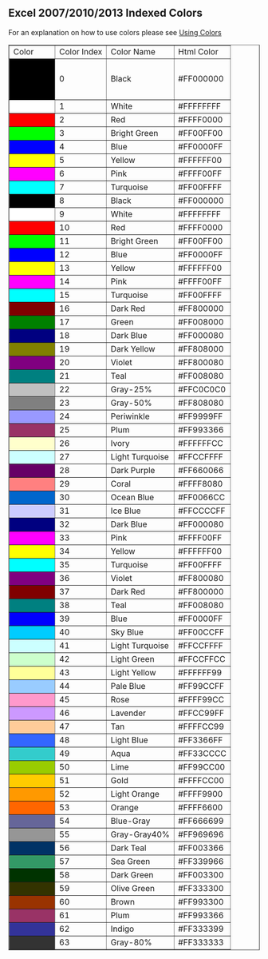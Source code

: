 ## Excel 2007/2010/2013 Indexed Colors
For an explanation on how to use colors please see [Using Colors](Using-Colors)
<table border="1">
<tbody>
<tr>
<td>Color</td>
<td>Color Index</td>
<td>Color Name</td>
<td>Html Color</td>
</tr>
<tr>
<td width="75px" style="background-color:#000000" bgcolor="red">
<img  width="75" height="75" src="data:image/png;base64,iVBORw0KGgoAAAANSUhEUgAAAAEAAAABCAQAAAC1HAwCAAAAC0lEQVR42mNkYAAAAAYAAjCB0C8AAAAASUVORK5CYII="></td>
<td>0</td>
<td>Black</td>
<td>#FF000000</td>
</tr>
<tr>
<td width="75px" style="background-color:#ffffff"> </td>
<td>1</td>
<td>White</td>
<td>#FFFFFFFF</td>
</tr>
<tr>
<td width="75px" style="background-color:#ff0000"> </td>
<td>2</td>
<td>Red</td>
<td>#FFFF0000</td>
</tr>
<tr>
<td width="75px" style="background-color:#00ff00"> </td>
<td>3</td>
<td>Bright Green</td>
<td>#FF00FF00</td>
</tr>
<tr>
<td width="75px" style="background-color:#0000ff"> </td>
<td>4</td>
<td>Blue</td>
<td>#FF0000FF</td>
</tr>
<tr>
<td width="75px" style="background-color:#ffff00"> </td>
<td>5</td>
<td>Yellow</td>
<td>#FFFFFF00</td>
</tr>
<tr>
<td width="75px" style="background-color:#ff00ff"> </td>
<td>6</td>
<td>Pink</td>
<td>#FFFF00FF</td>
</tr>
<tr>
<td width="75px" style="background-color:#00ffff"> </td>
<td>7</td>
<td>Turquoise</td>
<td>#FF00FFFF</td>
</tr>
<tr>
<td width="75px" style="background-color:#000000"> </td>
<td>8</td>
<td>Black</td>
<td>#FF000000</td>
</tr>
<tr>
<td width="75px" style="background-color:#ffffff"> </td>
<td>9</td>
<td>White</td>
<td>#FFFFFFFF</td>
</tr>
<tr>
<td width="75px" style="background-color:#ff0000"> </td>
<td>10</td>
<td>Red</td>
<td>#FFFF0000</td>
</tr>
<tr>
<td width="75px" style="background-color:#00ff00"> </td>
<td>11</td>
<td>Bright Green</td>
<td>#FF00FF00</td>
</tr>
<tr>
<td width="75px" style="background-color:#0000ff"> </td>
<td>12</td>
<td>Blue</td>
<td>#FF0000FF</td>
</tr>
<tr>
<td width="75px" style="background-color:#ffff00"> </td>
<td>13</td>
<td>Yellow</td>
<td>#FFFFFF00</td>
</tr>
<tr>
<td width="75px" style="background-color:#ff00ff"> </td>
<td>14</td>
<td>Pink</td>
<td>#FFFF00FF</td>
</tr>
<tr>
<td width="75px" style="background-color:#00ffff"> </td>
<td>15</td>
<td>Turquoise</td>
<td>#FF00FFFF</td>
</tr>
<tr>
<td width="75px" style="background-color:#800000"> </td>
<td>16</td>
<td>Dark Red</td>
<td>#FF800000</td>
</tr>
<tr>
<td width="75px" style="background-color:#008000"> </td>
<td>17</td>
<td>Green</td>
<td>#FF008000</td>
</tr>
<tr>
<td width="75px" style="background-color:#000080"> </td>
<td>18</td>
<td>Dark Blue</td>
<td>#FF000080</td>
</tr>
<tr>
<td width="75px" style="background-color:#808000"> </td>
<td>19</td>
<td>Dark Yellow</td>
<td>#FF808000</td>
</tr>
<tr>
<td width="75px" style="background-color:#800080"> </td>
<td>20</td>
<td>Violet</td>
<td>#FF800080</td>
</tr>
<tr>
<td width="75px" style="background-color:#008080"> </td>
<td>21</td>
<td>Teal</td>
<td>#FF008080</td>
</tr>
<tr>
<td width="75px" style="background-color:#c0c0c0"> </td>
<td>22</td>
<td>Gray-25%</td>
<td>#FFC0C0C0</td>
</tr>
<tr>
<td width="75px" style="background-color:#808080"> </td>
<td>23</td>
<td>Gray-50%</td>
<td>#FF808080</td>
</tr>
<tr>
<td width="75px" style="background-color:#9999ff"> </td>
<td>24</td>
<td>Periwinkle</td>
<td>#FF9999FF</td>
</tr>
<tr>
<td width="75px" style="background-color:#993366"> </td>
<td>25</td>
<td>Plum</td>
<td>#FF993366</td>
</tr>
<tr>
<td width="75px" style="background-color:#ffffcc"> </td>
<td>26</td>
<td>Ivory</td>
<td>#FFFFFFCC</td>
</tr>
<tr>
<td width="75px" style="background-color:#ccffff"> </td>
<td>27</td>
<td>Light Turquoise</td>
<td>#FFCCFFFF</td>
</tr>
<tr>
<td width="75px" style="background-color:#660066"> </td>
<td>28</td>
<td>Dark Purple</td>
<td>#FF660066</td>
</tr>
<tr>
<td width="75px" style="background-color:#ff8080"> </td>
<td>29</td>
<td>Coral</td>
<td>#FFFF8080</td>
</tr>
<tr>
<td width="75px" style="background-color:#0066cc"> </td>
<td>30</td>
<td>Ocean Blue</td>
<td>#FF0066CC</td>
</tr>
<tr>
<td width="75px" style="background-color:#ccccff"> </td>
<td>31</td>
<td>Ice Blue</td>
<td>#FFCCCCFF</td>
</tr>
<tr>
<td width="75px" style="background-color:#000080"> </td>
<td>32</td>
<td>Dark Blue</td>
<td>#FF000080</td>
</tr>
<tr>
<td width="75px" style="background-color:#ff00ff"> </td>
<td>33</td>
<td>Pink</td>
<td>#FFFF00FF</td>
</tr>
<tr>
<td width="75px" style="background-color:#ffff00"> </td>
<td>34</td>
<td>Yellow</td>
<td>#FFFFFF00</td>
</tr>
<tr>
<td width="75px" style="background-color:#00ffff"> </td>
<td>35</td>
<td>Turquoise</td>
<td>#FF00FFFF</td>
</tr>
<tr>
<td width="75px" style="background-color:#800080"> </td>
<td>36</td>
<td>Violet</td>
<td>#FF800080</td>
</tr>
<tr>
<td width="75px" style="background-color:#800000"> </td>
<td>37</td>
<td>Dark Red</td>
<td>#FF800000</td>
</tr>
<tr>
<td width="75px" style="background-color:#008080"> </td>
<td>38</td>
<td>Teal</td>
<td>#FF008080</td>
</tr>
<tr>
<td width="75px" style="background-color:#0000ff"> </td>
<td>39</td>
<td>Blue</td>
<td>#FF0000FF</td>
</tr>
<tr>
<td width="75px" style="background-color:#00ccff"> </td>
<td>40</td>
<td>Sky Blue</td>
<td>#FF00CCFF</td>
</tr>
<tr>
<td width="75px" style="background-color:#ccffff"> </td>
<td>41</td>
<td>Light Turquoise</td>
<td>#FFCCFFFF</td>
</tr>
<tr>
<td width="75px" style="background-color:#ccffcc"> </td>
<td>42</td>
<td>Light Green</td>
<td>#FFCCFFCC</td>
</tr>
<tr>
<td width="75px" style="background-color:#ffff99"> </td>
<td>43</td>
<td>Light Yellow</td>
<td>#FFFFFF99</td>
</tr>
<tr>
<td width="75px" style="background-color:#99ccff"> </td>
<td>44</td>
<td>Pale Blue</td>
<td>#FF99CCFF</td>
</tr>
<tr>
<td width="75px" style="background-color:#ff99cc"> </td>
<td>45</td>
<td>Rose</td>
<td>#FFFF99CC</td>
</tr>
<tr>
<td width="75px" style="background-color:#cc99ff"> </td>
<td>46</td>
<td>Lavender</td>
<td>#FFCC99FF</td>
</tr>
<tr>
<td width="75px" style="background-color:#ffcc99"> </td>
<td>47</td>
<td>Tan</td>
<td>#FFFFCC99</td>
</tr>
<tr>
<td width="75px" style="background-color:#3366ff"> </td>
<td>48</td>
<td>Light Blue</td>
<td>#FF3366FF</td>
</tr>
<tr>
<td width="75px" style="background-color:#33cccc"> </td>
<td>49</td>
<td>Aqua</td>
<td>#FF33CCCC</td>
</tr>
<tr>
<td width="75px" style="background-color:#99cc00"> </td>
<td>50</td>
<td>Lime</td>
<td>#FF99CC00</td>
</tr>
<tr>
<td width="75px" style="background-color:#ffcc00"> </td>
<td>51</td>
<td>Gold</td>
<td>#FFFFCC00</td>
</tr>
<tr>
<td width="75px" style="background-color:#ff9900"> </td>
<td>52</td>
<td>Light Orange</td>
<td>#FFFF9900</td>
</tr>
<tr>
<td width="75px" style="background-color:#ff6600"> </td>
<td>53</td>
<td>Orange</td>
<td>#FFFF6600</td>
</tr>
<tr>
<td width="75px" style="background-color:#666699"> </td>
<td>54</td>
<td>Blue-Gray</td>
<td>#FF666699</td>
</tr>
<tr>
<td width="75px" style="background-color:#969696"> </td>
<td>55</td>
<td>Gray-Gray40%</td>
<td>#FF969696</td>
</tr>
<tr>
<td width="75px" style="background-color:#003366"> </td>
<td>56</td>
<td>Dark Teal</td>
<td>#FF003366</td>
</tr>
<tr>
<td width="75px" style="background-color:#339966"> </td>
<td>57</td>
<td>Sea Green</td>
<td>#FF339966</td>
</tr>
<tr>
<td width="75px" style="background-color:#003300"> </td>
<td>58</td>
<td>Dark Green</td>
<td>#FF003300</td>
</tr>
<tr>
<td width="75px" style="background-color:#333300"> </td>
<td>59</td>
<td>Olive Green</td>
<td>#FF333300</td>
</tr>
<tr>
<td width="75px" style="background-color:#993300"> </td>
<td>60</td>
<td>Brown</td>
<td>#FF993300</td>
</tr>
<tr>
<td width="75px" style="background-color:#993366"> </td>
<td>61</td>
<td>Plum</td>
<td>#FF993366</td>
</tr>
<tr>
<td width="75px" style="background-color:#333399"> </td>
<td>62</td>
<td>Indigo</td>
<td>#FF333399</td>
</tr>
<tr>
<td width="75px" style="background-color:#333333"> </td>
<td>63</td>
<td>Gray-80%</td>
<td>#FF333333</td>
</tr>
</tbody>
</table>
